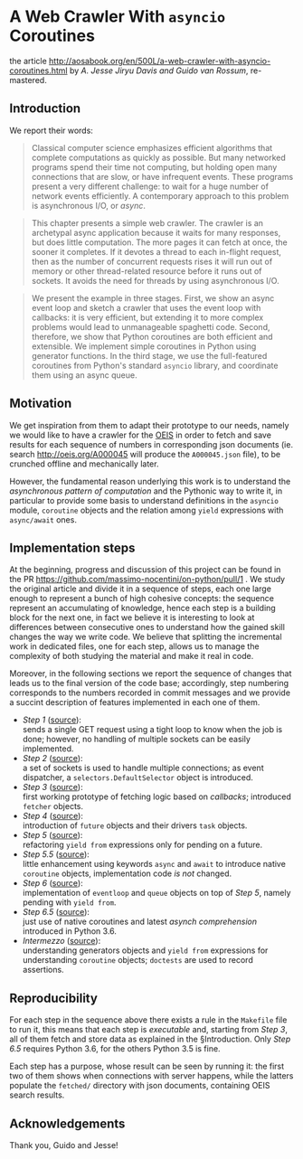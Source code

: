 
# A Web Crawler With `asyncio` Coroutines

the article
http://aosabook.org/en/500L/a-web-crawler-with-asyncio-coroutines.html
by *A. Jesse Jiryu Davis and Guido van Rossum*, re-mastered. 

## Introduction

We report their words:

> Classical computer science emphasizes efficient algorithms that
> complete computations as quickly as possible. But many networked
> programs spend their time not computing, but holding open many
> connections that are slow, or have infrequent events. These programs
> present a very different challenge: to wait for a huge number of
> network events efficiently. A contemporary approach to this problem is
> asynchronous I/O, or *async*.

> This chapter presents a simple web crawler. The crawler is an
> archetypal async application because it waits for many responses, but
> does little computation. The more pages it can fetch at once, the
> sooner it completes. If it devotes a thread to each in-flight request,
> then as the number of concurrent requests rises it will run out of
> memory or other thread-related resource before it runs out of sockets.
> It avoids the need for threads by using asynchronous I/O.

> We present the example in three stages. First, we show an async event
> loop and sketch a crawler that uses the event loop with callbacks: it
> is very efficient, but extending it to more complex problems would
> lead to unmanageable spaghetti code. Second, therefore, we show that
> Python coroutines are both efficient and extensible. We implement
> simple coroutines in Python using generator functions. In the third
> stage, we use the full-featured coroutines from Python's standard
> `asyncio` library, and coordinate them using an async queue.

## Motivation

We get inspiration from them to adapt their prototype to our needs,
namely we would like to have a crawler for the [OEIS][oeis] in order to
fetch and save results for each sequence of numbers  in corresponding
json documents (ie. search http://oeis.org/A000045 will produce the
`A000045.json` file), to be crunched offline and mechanically later.

However, the fundamental reason underlying this work is to understand
the _asynchronous pattern of computation_ and the Pythonic way to write
it, in particular to provide some basis to understand definitions in the
`asyncio` module, `coroutine` objects and the relation among `yield`
expressions with `async/await` ones. 

## Implementation steps

At the beginning, progress and discussion of this project can be found in the PR
https://github.com/massimo-nocentini/on-python/pull/1 . We study the
original article and divide it in a sequence of steps, each one large
enough to represent a bunch of high cohesive concepts: the sequence
represent an accumulating of knowledge, hence each step is a
building block for the next one, in fact we believe it is interesting to
look at differences between consecutive ones to understand how the
gained skill changes the way we write code. We believe that splitting
the incremental work in dedicated files, one for each step, allows us to
manage the complexity of both studying the material and make it real in
code. 

Moreover, in the following sections we report the sequence of changes
that leads us to the final version of the code base; accordingly, step
numbering corresponds to the numbers recorded in commit messages and
we provide a succint description of features implemented in each one of
them.

- _Step 1_ ([source][step-one]): <br> sends a single GET request using a
  tight loop to know when the job is done; however, no handling of
  multiple sockets can be easily implemented.
- _Step 2_ ([source][step-two]): <br> a set of sockets is used to handle
  multiple connections; as event dispatcher, a
  `selectors.DefaultSelector` object is introduced.
- _Step 3_ ([source][step-three]): <br> first working prototype of
  fetching logic based on *callbacks*; introduced `fetcher` objects.
- _Step 4_ ([source][step-four]): <br> introduction of `future` objects
  and their drivers `task` objects.
- _Step 5_ ([source][step-five]): <br> refactoring `yield from`
  expressions only for pending on a future.
- _Step 5.5_ ([source][step-five.half]): <br> little enhancement using
  keywords `async` and `await` to introduce native `coroutine` objects,
  implementation code *is not* changed. 
- _Step 6_ ([source][step-six]): <br> implementation of `eventloop` and
  `queue` objects on top of _Step 5_, namely pending with `yield from`.
- _Step 6.5_ ([source][step-six.half]): <br> just use of native
  coroutines and latest *asynch comprehension* introduced in Python 3.6.
- _Intermezzo_ ([source][intermezzo]): <br> understanding generators
  objects and `yield from` expressions for understanding `coroutine`
  objects; `doctests` are used to record assertions.

## Reproducibility 

For each step in the sequence above there exists a rule in the
`Makefile` file to run it, this means that each step is *executable*
and, starting from _Step 3_, all of them fetch and store data as
explained in the §Introduction. Only _Step 6.5_ requires Python 3.6, for
the others Python 3.5 is fine. 

Each step has a purpose, whose result can be seen by running it: the
first two of them shows when connections with server happens, while the
latters populate the `fetched/` directory with json documents,
containing OEIS search results.


## Acknowledgements

Thank you, Guido and Jesse!

[oeis]:http://oeis.org

[step-one]:https://github.com/massimo-nocentini/on-python/blob/web-crawler/web-crawler/non-blocking-sockets-tight-loop.py
[step-two]:https://github.com/massimo-nocentini/on-python/blob/web-crawler/web-crawler/non-blocking-sockets-selectors.py
[step-three]:https://github.com/massimo-nocentini/on-python/blob/web-crawler/web-crawler/non-blocking-sockets-fetcher.py
[step-four]:https://github.com/massimo-nocentini/on-python/blob/web-crawler/web-crawler/fetcher-with-futures.py
[step-five]:https://github.com/massimo-nocentini/on-python/blob/web-crawler/web-crawler/fetcher-with-yield-from.py
[step-five.half]:https://github.com/massimo-nocentini/on-python/blob/web-crawler/web-crawler/fetcher-with-async-await.py
[step-six]:https://github.com/massimo-nocentini/on-python/blob/web-crawler/web-crawler/crawling.py
[step-six.half]:https://github.com/massimo-nocentini/on-python/blob/web-crawler/web-crawler/crawling-with-async-await.py
[intermezzo]:https://github.com/massimo-nocentini/on-python/blob/web-crawler/web-crawler/understanding-coroutines.py
